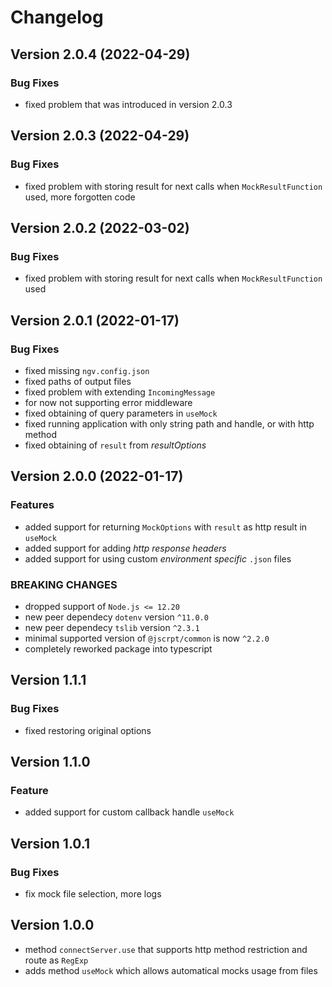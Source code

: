# Changelog

## Version 2.0.4 (2022-04-29)

### Bug Fixes

- fixed problem that was introduced in version 2.0.3

## Version 2.0.3 (2022-04-29)

### Bug Fixes

- fixed problem with storing result for next calls when `MockResultFunction` used, more forgotten code

## Version 2.0.2 (2022-03-02)

### Bug Fixes

- fixed problem with storing result for next calls when `MockResultFunction` used

## Version 2.0.1 (2022-01-17)

### Bug Fixes

- fixed missing `ngv.config.json`
- fixed paths of output files
- fixed problem with extending `IncomingMessage`
- for now not supporting error middleware
- fixed obtaining of query parameters in `useMock`
- fixed running application with only string path and handle, or with http method
- fixed obtaining of `result` from *resultOptions*

## Version 2.0.0 (2022-01-17)

### Features

- added support for returning `MockOptions` with `result` as http result in `useMock`
- added support for adding *http response headers*
- added support for using custom *environment specific* `.json` files

### BREAKING CHANGES

- dropped support of `Node.js <= 12.20`
- new peer dependecy `dotenv` version `^11.0.0`
- new peer dependecy `tslib` version `^2.3.1`
- minimal supported version of `@jscrpt/common` is now `^2.2.0`
- completely reworked package into typescript

## Version 1.1.1

### Bug Fixes

- fixed restoring original options

## Version 1.1.0

### Feature

- added support for custom callback handle `useMock`

## Version 1.0.1

### Bug Fixes

- fix mock file selection, more logs

## Version 1.0.0

- method `connectServer.use` that supports http method restriction and route as `RegExp`
- adds method `useMock` which allows automatical mocks usage from files